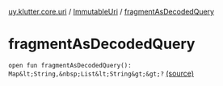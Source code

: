 [uy.klutter.core.uri](../index.md) / [ImmutableUri](index.md) / [fragmentAsDecodedQuery](.)


# fragmentAsDecodedQuery

`open fun fragmentAsDecodedQuery(): Map&lt;String,&nbsp;List&lt;String&gt;&gt;?` [(source)](https://github.com/kohesive/klutter/blob/master/core-jdk6/src/main/kotlin/uy/klutter/core/uri/UriBuilder.kt#L68)


